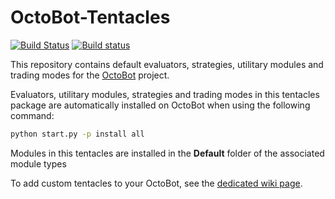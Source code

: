 # OctoBot-Tentacles
[![Build Status](https://api.travis-ci.com/Drakkar-Software/OctoBot-Tentacles.svg?branch=master)](https://travis-ci.com/Drakkar-Software/OctoBot-Tentacles)
[![Build status](https://ci.appveyor.com/api/projects/status/13d9le7m2uenbp2m?svg=true)](https://ci.appveyor.com/project/Herklos/octobot-tentacles)

This repository contains default evaluators, strategies, utilitary modules and trading modes for the [OctoBot](https://github.com/Drakkar-Software/OctoBot) project.

Evaluators, utilitary modules, strategies and trading modes in this tentacles package are automatically installed on OctoBot when using the following command:
```bash
python start.py -p install all
```

Modules in this tentacles are installed in the **Default** folder of the associated module types

To add custom tentacles to your OctoBot, see the [dedicated wiki page](https://github.com/Drakkar-Software/OctoBot/wiki/Customize-your-OctoBot).
